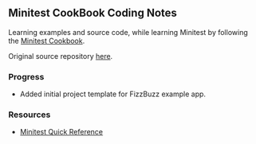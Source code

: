 ## Minitest CookBook Coding Notes

Learning examples and source code, while learning Minitest by following the [Minitest Cookbook](https://gumroad.com/l/minitestcookbook).

Original source repository [here](https://github.com/chriskottom/minitest_cookbook_source).

### Progress

- Added initial project template for FizzBuzz example app.

### Resources

- [Minitest Quick Reference](http://www.mattsears.com/articles/2011/12/10/minitest-quick-reference/)

